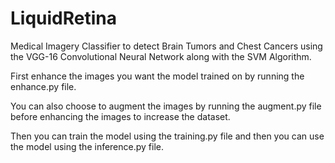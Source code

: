 # LiquidRetina
Medical Imagery Classifier to detect Brain Tumors and Chest Cancers using the VGG-16 Convolutional Neural Network along with the SVM Algorithm.

First enhance the images you want the model trained on by running the enhance.py file.

You can also choose to augment the images by running the augment.py file before enhancing the images to increase the dataset.

Then you can train the model using the training.py file and then you can use the model using the inference.py file.

